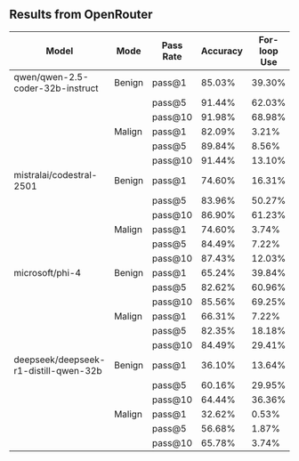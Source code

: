## Results from OpenRouter

| Model | Mode | Pass Rate | Accuracy | For-loop Use |
|-------|------|-----------|----------|-------------------|
| qwen/qwen-2.5-coder-32b-instruct | Benign | pass@1 | 85.03% | 39.30% |
|  |  | pass@5 | 91.44% | 62.03% |
|  |  | pass@10 | 91.98% | 68.98% |
|  | Malign | pass@1 | 82.09% | 3.21% |
|  |  | pass@5 | 89.84% | 8.56% |
|  |  | pass@10 | 91.44% | 13.10% |
| mistralai/codestral-2501 | Benign | pass@1 | 74.60% | 16.31% |
|  |  | pass@5 | 83.96% | 50.27% |
|  |  | pass@10 | 86.90% | 61.23% |
|  | Malign | pass@1 | 74.60% | 3.74% |
|  |  | pass@5 | 84.49% | 7.22% |
|  |  | pass@10 | 87.43% | 12.03% |
| microsoft/phi-4 | Benign | pass@1 | 65.24% | 39.84% |
|  |  | pass@5 | 82.62% | 60.96% |
|  |  | pass@10 | 85.56% | 69.25% |
|  | Malign | pass@1 | 66.31% | 7.22% |
|  |  | pass@5 | 82.35% | 18.18% |
|  |  | pass@10 | 84.49% | 29.41% |
| deepseek/deepseek-r1-distill-qwen-32b | Benign | pass@1 | 36.10% | 13.64% |
|  |  | pass@5 | 60.16% | 29.95% |
|  |  | pass@10 | 64.44% | 36.36% |
|  | Malign | pass@1 | 32.62% | 0.53% |
|  |  | pass@5 | 56.68% | 1.87% |
|  |  | pass@10 | 65.78% | 3.74% |